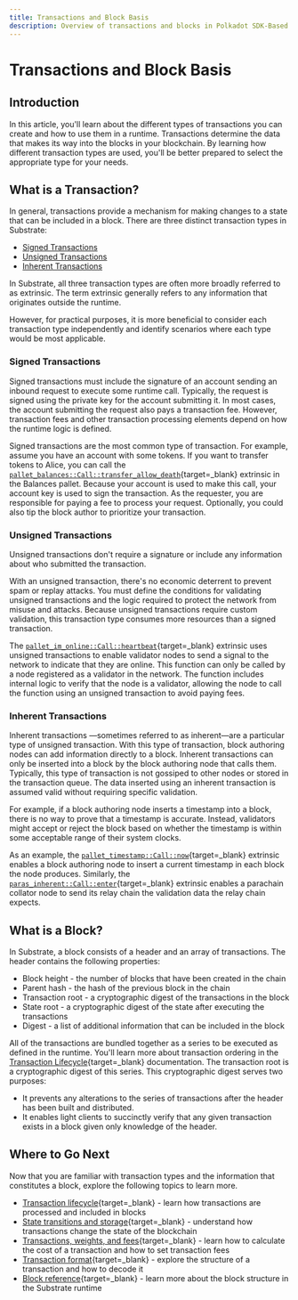 ```yaml
---
title: Transactions and Block Basis
description: Overview of transactions and blocks in Polkadot SDK-Based Chains, including signed, unsigned, and inherent transactions.
---
```


# Transactions and Block Basis

## Introduction

In this article, you'll learn about the different types of transactions you can create and how to use them in a runtime. Transactions determine the data that makes its way into the blocks in your blockchain. By learning how different transaction types are used, you'll be better prepared to select the appropriate type for your needs.

## What is a Transaction?

In general, transactions provide a mechanism for making changes to a state that can be included in a block. There are three distinct transaction types in Substrate:

- [Signed Transactions](./transactions-and-block-basis.md#signed-transactions)
- [Unsigned Transactions](./transactions-and-block-basis.md#unsigned-transactions)
- [Inherent Transactions](./transactions-and-block-basis.md#inherent-transactions)
     
In Substrate, all three transaction types are often more broadly referred to as extrinsic. The term extrinsic generally refers to any information that originates outside the runtime.

However, for practical purposes, it is more beneficial to consider each transaction type independently and identify scenarios where each type would be most applicable.

### Signed Transactions

Signed transactions must include the signature of an account sending an inbound request to execute some runtime call. Typically, the request is signed using the private key for the account submitting it. In most cases, the account submitting the request also pays a transaction fee. However, transaction fees and other transaction processing elements depend on how the runtime logic is defined.

Signed transactions are the most common type of transaction. For example, assume you have an account with some tokens. If you want to transfer tokens to Alice, you can call the [`pallet_balances::Call::transfer_allow_death`](https://github.com/paritytech/polkadot-sdk/blob/master/substrate/frame/balances/src/lib.rs#L592){target=\_blank} extrinsic in the Balances pallet. Because your account is used to make this call, your account key is used to sign the transaction. As the requester, you are responsible for paying a fee to process your request. Optionally, you could also tip the block author to prioritize your transaction.

### Unsigned Transactions

Unsigned transactions don't require a signature or include any information about who submitted the transaction.

With an unsigned transaction, there's no economic deterrent to prevent spam or replay attacks. You must define the conditions for validating unsigned transactions and the logic required to protect the network from misuse and attacks. Because unsigned transactions require custom validation, this transaction type consumes more resources than a signed transaction.

The [`pallet_im_online::Call::heartbeat`](https://github.com/paritytech/polkadot-sdk/blob/master/substrate/frame/im-online/src/lib.rs#L392){target=\_blank} extrinsic uses unsigned transactions to enable validator nodes to send a signal to the network to indicate that they are online. This function can only be called by a node registered as a validator in the network. The function includes internal logic to verify that the node is a validator, allowing the node to call the function using an unsigned transaction to avoid paying fees.

### Inherent Transactions

Inherent transactions —sometimes referred to as inherent—are a particular type of unsigned transaction. With this type of transaction, block authoring nodes can add information directly to a block. Inherent transactions can only be inserted into a block by the block authoring node that calls them. Typically, this type of transaction is not gossiped to other nodes or stored in the transaction queue. The data inserted using an inherent transaction is assumed valid without requiring specific validation.

For example, if a block authoring node inserts a timestamp into a block, there is no way to prove that a timestamp is accurate. Instead, validators might accept or reject the block based on whether the timestamp is within some acceptable range of their system clocks.

As an example, the [`pallet_timestamp::Call::now`](https://github.com/paritytech/polkadot-sdk/blob/master/substrate/frame/timestamp/src/lib.rs){target=\_blank} extrinsic enables a block authoring node to insert a current timestamp in each block the node produces. Similarly, the [`paras_inherent::Call::enter`](https://github.com/paritytech/polkadot-sdk/blob/master/polkadot/runtime/parachains/src/paras_inherent/mod.rs#L247){target=\_blank} extrinsic enables a parachain collator node to send its relay chain the validation data the relay chain expects.

## What is a Block?

In Substrate, a block consists of a header and an array of transactions. The header contains the following properties:

- Block height - the number of blocks that have been created in the chain
- Parent hash - the hash of the previous block in the chain
- Transaction root - a cryptographic digest of the transactions in the block
- State root - a cryptographic digest of the state after executing the transactions
- Digest - a list of additional information that can be included in the block

All of the transactions are bundled together as a series to be executed as defined in the runtime. You'll learn more about transaction ordering in the [Transaction Lifecycle](TODO:update-path){target=\_blank} documentation. The transaction root is a cryptographic digest of this series. This cryptographic digest serves two purposes:

- It prevents any alterations to the series of transactions after the header has been built and distributed.
- It enables light clients to succinctly verify that any given transaction exists in a block given only knowledge of the header.

## Where to Go Next

Now that you are familiar with transaction types and the information that constitutes a block, explore the following topics to learn more.

- [Transaction lifecycle](TODO:update-path){target=\_blank} - learn how transactions are processed and included in blocks
- [State transitions and storage](TODO:update-path){target=\_blank} - understand how transactions change the state of the blockchain
- [Transactions, weights, and fees](TODO:update-path){target=\_blank} - learn how to calculate the cost of a transaction and how to set transaction fees
- [Transaction format](TODO:update-path){target=\_blank} - explore the structure of a transaction and how to decode it
- [Block reference](https://paritytech.github.io/polkadot-sdk/master/sp_runtime/traits/trait.Block.html){target=\_blank} - learn more about the block structure in the Substrate runtime